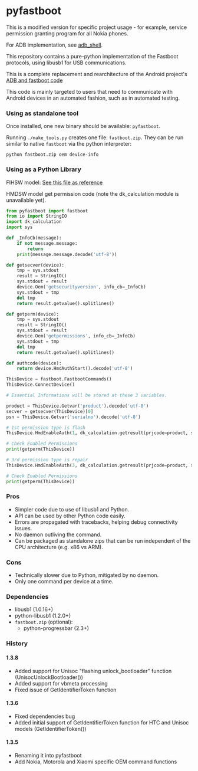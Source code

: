 pyfastboot
==========

This is a modified version for specific project usage - for example, service permission granting program for all Nokia phones.

For ADB implementation, see [adb_shell](https://github.com/JeffLIrion/adb_shell).

This repository contains a pure-python implementation of the Fastboot
protocols, using libusb1 for USB communications.

This is a complete replacement and rearchitecture of the Android project's [ADB
and fastboot code](https://github.com/android/platform_system_core/tree/master/adb)

This code is mainly targeted to users that need to communicate with Android
devices in an automated fashion, such as in automated testing. 


### Using as standalone tool

Once installed, one new binary should be available:  `pyfastboot`.

Running `./make_tools.py` creates one file: `fastboot.zip`. They
can be run similar to native `fastboot` via the python interpreter:

    python fastboot.zip oem device-info

### Using as a Python Library

FIHSW model: [See this file as reference](https://github.com/HikariCalyx/uu4-linux/blob/main/auth_utility/fihGetPermission.py)

HMDSW model get permission code (note the dk_calculation module is unavailable yet).

```python
from pyfastboot import fastboot
from io import StringIO
import dk_calculation
import sys

def _InfoCb(message):
    if not message.message:
        return
    print(message.message.decode('utf-8'))

def getsecver(device):
    tmp = sys.stdout
    result = StringIO()
    sys.stdout = result
    device.Oem('getsecurityversion', info_cb=_InfoCb)
    sys.stdout = tmp
    del tmp
    return result.getvalue().splitlines()

def getperm(device):
    tmp = sys.stdout
    result = StringIO()
    sys.stdout = result
    device.Oem('getpermissions', info_cb=_InfoCb)
    sys.stdout = tmp
    del tmp
    return result.getvalue().splitlines()

def authcode(device):
    return device.HmdAuthStart().decode('utf-8')

ThisDevice = fastboot.FastbootCommands()
ThisDevice.ConnectDevice()

# Essential Informations will be stored at these 3 variables.

product = ThisDevice.Getvar('product').decode('utf-8')
secver = getsecver(ThisDevice)[0]
psn = ThisDevice.Getvar('serialno').decode('utf-8')

# 1st permission type is flash
ThisDevice.HmdEnableAuth(1, dk_calculation.getresult(prjcode=product, serialnumber=psn, securityversion=secver, auth_code=authcode(ThisDevice))

# Check Enabled Permissions
print(getperm(ThisDevice))

# 3rd permission type is repair
ThisDevice.HmdEnableAuth(3, dk_calculation.getresult(prjcode=product, serialnumber=psn, securityversion=secver, auth_code=authcode(ThisDevice))

# Check Enabled Permissions
print(getperm(ThisDevice))
```



### Pros

  * Simpler code due to use of libusb1 and Python.
  * API can be used by other Python code easily.
  * Errors are propagated with tracebacks, helping debug connectivity issues.
  * No daemon outliving the command.
  * Can be packaged as standalone zips that can be run independent of the CPU
    architecture (e.g. x86 vs ARM).


### Cons

  * Technically slower due to Python, mitigated by no daemon.
  * Only one command per device at a time.

### Dependencies

  * libusb1 (1.0.16+)
  * python-libusb1 (1.2.0+)
  * `fastboot.zip` (optional):
    * python-progressbar (2.3+)

### History

#### 1.3.8

* Added support for Unisoc "flashing unlock_bootloader" function (UnisocUnlockBootloader())
* Added support for vbmeta processing
* Fixed issue of GetIdentifierToken function

#### 1.3.6

* Fixed dependencies bug
* Added initial support of GetIdentifierToken function for HTC and Unisoc models (GetIdentifierToken())

#### 1.3.5

* Renaming it into pyfastboot
* Add Nokia, Motorola and Xiaomi specific OEM command functions